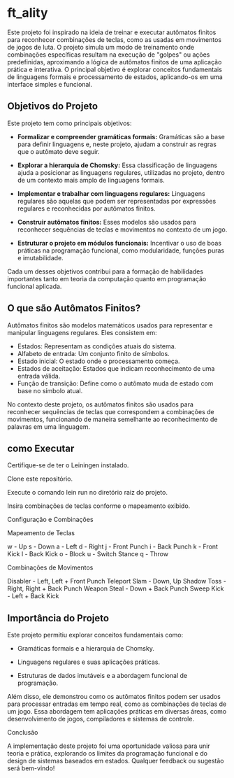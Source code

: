 # ft_ality

Este projeto foi inspirado na ideia de treinar e executar autômatos finitos para reconhecer combinações de teclas, como as usadas em movimentos de jogos de luta. O projeto simula um modo de treinamento onde combinações específicas resultam na execução de "golpes" ou ações predefinidas, aproximando a lógica de autômatos finitos de uma aplicação prática e interativa.
O principal objetivo é explorar conceitos fundamentais de linguagens formais e processamento de estados, aplicando-os em uma interface simples e funcional.

## Objetivos do Projeto

Este projeto tem como principais objetivos:

* **Formalizar e compreender gramáticas formais:** Gramáticas são a base para definir linguagens e, neste projeto, ajudam a construir as regras que o autômato deve seguir.
  
* **Explorar a hierarquia de Chomsky:** Essa classificação de linguagens ajuda a posicionar as linguagens regulares, utilizadas no projeto, dentro de um contexto mais amplo de linguagens formais.
  
* **Implementar e trabalhar com linguagens regulares:** Linguagens regulares são aquelas que podem ser representadas por expressões regulares e reconhecidas por autômatos finitos.

* **Construir autômatos finitos:** Esses modelos são usados para reconhecer sequências de teclas e movimentos no contexto de um jogo.

* **Estruturar o projeto em módulos funcionais:** Incentivar o uso de boas práticas na programação funcional, como modularidade, funções puras e imutabilidade.

Cada um desses objetivos contribui para a formação de habilidades importantes tanto em teoria da computação quanto em programação funcional aplicada.

## O que são Autômatos Finitos?

Autômatos finitos são modelos matemáticos usados para representar e manipular linguagens regulares. Eles consistem em:

* Estados: Representam as condições atuais do sistema.
* Alfabeto de entrada: Um conjunto finito de símbolos.
* Estado inicial: O estado onde o processamento começa.
* Estados de aceitação: Estados que indicam reconhecimento de uma entrada válida.
* Função de transição: Define como o autômato muda de estado com base no símbolo atual.

No contexto deste projeto, os autômatos finitos são usados para reconhecer sequências de teclas que correspondem a combinações de movimentos, funcionando de maneira semelhante ao reconhecimento de palavras em uma linguagem.

## como Executar

Certifique-se de ter o Leiningen instalado.

Clone este repositório.

Execute o comando lein run no diretório raiz do projeto.

Insira combinações de teclas conforme o mapeamento exibido.

Configuração e Combinações

Mapeamento de Teclas

w - Up
s - Down
a - Left
d - Right
j - Front Punch
i - Back Punch
k - Front Kick
l - Back Kick
o - Block
u - Switch Stance
q - Throw

Combinações de Movimentos

Disabler - Left, Left + Front Punch
Teleport Slam - Down, Up
Shadow Toss - Right, Right + Back Punch
Weapon Steal - Down + Back Punch
Sweep Kick - Left + Back Kick

## Importância do Projeto

Este projeto permitiu explorar conceitos fundamentais como:

* Gramáticas formais e a hierarquia de Chomsky.

* Linguagens regulares e suas aplicações práticas.

* Estruturas de dados imutáveis e a abordagem funcional de programação.

Além disso, ele demonstrou como os autômatos finitos podem ser usados para processar entradas em tempo real, como as combinações de teclas de um jogo. Essa abordagem tem aplicações práticas em diversas áreas, como desenvolvimento de jogos, compiladores e sistemas de controle.

Conclusão

A implementação deste projeto foi uma oportunidade valiosa para unir teoria e prática, explorando os limites da programação funcional e do design de sistemas baseados em estados. Qualquer feedback ou sugestão será bem-vindo!
